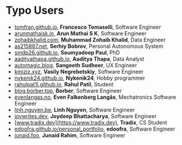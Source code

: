 # Typo Users

- [tomfran.github.io](https://tomfran.github.io), **Francesco Tomaselli**, Software Engineer
- [arunmathaisk.in](https://arunmathaisk.in), **Arun Mathai S K**, Software Engineer
- [zohaibkhalid.com](https://zohaibkhalid.com), **Muhammad Zohaib Khalid**, Data Engineer
- [as215887.net](https://as215887.net), **Serhiy Bobrov**, Personal Autonomous System
- [smdp26.github.io](https://smdp26.github.io), **Soumyadeep Paul**, PhD
- [aadityathapa.github.io](https://aadityathapa.github.io), **Aaditya Thapa**, Data Analyst
- [automagic.blog](https://automagic.blog), **Sangeeth Sudheer**, UX Engineer
- [kmiziz.xyz](https://kmiziz.xyz), **Vasily Negrebetskiy**, Software Engineer
- [nykenik24.github.io](https://nykenik24.github.io), **Nykenik24**, Hobby programmer
- [rahulpat1l.github.io](https://rahulpat1l.github.io), **Rahul Patil**, Student
- [blog.borber.top](https://blog.borber.top), **Borber**, Software Engineer
- [evenlangas.no](https://evenlangas.no), **Even Falkenberg Langås**, Mechatronics Software Engineer
- [linh.nguyen.be](https://linh.nguyen.be), **Linh Nguyen**, Software Engineer
- [joywrites.dev](https://joywrites.dev), **Joydeep Bhattacharya**, Software Engineer
- [www.tradix.dev](https://www.tradix.dev), **Tradix**, CS Student
- [edoofra.github.io/personal_portfolio](https://edoofra.github.io/personal_portfolio/), **edoofra**, Software Engineer
- [junaid.foo](https://junaid.foo), **Junaid Rahim**, Software Engineer
